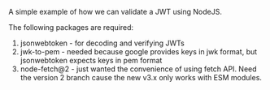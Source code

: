 A simple example of how we can validate a JWT using NodeJS.

The following packages are required:

 1. jsonwebtoken - for decoding and verifying JWTs
 2. jwk-to-pem - needed because google provides keys in jwk format, but jsonwebtoken expects keys in pem format
 3. node-fetch@2 - just wanted the convenience of using fetch API.  Need the version 2 branch cause the new v3.x only works with ESM modules.

